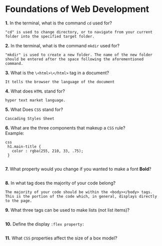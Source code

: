 # Foundations of Web Development

**1.** In the terminal, what is the command `cd` used for?
<!-- enter you answer in the space below -->
```
"cd" is used to change directory, or to navigate from your current folder into the specified target folder.
```

**2.** In the terminal, what is the command `mkdir` used for?
<!-- enter you answer in the space below -->
```
"mkdir" is used to create a new folder. The name of the new folder should be entered after the space following the aforementioned command.
```

**3.** What is the `\<html>\</html>` tag in a document?
<!-- enter you answer in the space below -->
```
It tells the browser the language of the document 
```

**4.** What does `HTML` stand for?
<!-- enter you answer in the space below -->
```
hyper text market language.
```

**5.** What Does `CSS` stand for?
<!-- enter you answer in the space below -->
```
Cascading Styles Sheet
```

**6.** What are the three components that makeup a `CSS` rule? <br> Example:
```
css
 h1.main-title {
   color : rgba(255, 210, 33, .75);
 }
```
<!-- enter you answer in the space below -->
```

```

**7.** What property would you change if you wanted to make a font **Bold**?
<!-- enter you answer in the space below -->
```

```

**8.** In what tag does the majority of your code belong?
<!-- enter you answer in the space below -->
```
The majority of your code should be within the <body></body> tags. This is the portion of the code which, in general, displays directly to the page.
```

**9.** What three tags can be used to make lists (not list items)?
<!-- enter you answer in the space below -->
```

```

**10.** Define the display `:flex property:`
<!-- enter you answer in the space below -->
```

```

**11.** What `CSS` properties affect the size of a box model?
<!-- enter you answer in the space below -->
```

```